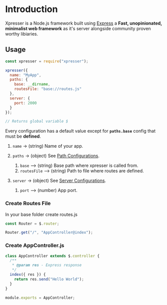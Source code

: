 # Introduction

Xpresser is a Node.js framework built using [Express](https://expressjs.com) a **Fast, unopinionated, minimalist web framework** as it's server alongside community proven worthy libiaries.

## Usage

```javascript
const xpresser = require("xpresser");

xpresser({
  name: "MyApp",
  paths: {
    base: __dirname,
    routesFile: "base://routes.js"
  },
  server: {
    port: 2000
  }
});

// Returns global variable $
```

Every configuration has a default value except for **`paths.base`** config that must be **defined**.

1. `name` -> (string) Name of your app.
2. `paths` -> (object) See [Path Configurations](./readme.md).

   1. `base` --> (string) Base path where xpresser is called from.
   2. `routesFile` --> (string) Path to file where routes are defined.

3. `server` -> (object) See [Server Configurations](./readme.md).
   1. `port` --> (number) App port.

### Create Routes File

In your base folder create routes.js

```javascript
const Router = $.router;

Router.get("/", "AppController@index");
```

### Create AppController.js

```javascript
class AppController extends $.controller {
  /**
   * @param res - Express response
   */
  index({ res }) {
    return res.send("Hello World");
  }
}

module.exports = AppController;
```
